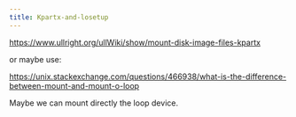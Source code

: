 ```yaml
---
title: Kpartx-and-losetup
---
```

https://www.ullright.org/ullWiki/show/mount-disk-image-files-kpartx

or maybe use:

https://unix.stackexchange.com/questions/466938/what-is-the-difference-between-mount-and-mount-o-loop

Maybe we can mount directly the loop device.
